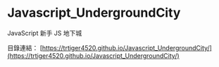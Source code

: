 # Javascript_UndergroundCity
JavaScript 新手 JS 地下城

目錄連結：
[https://trtiger4520.github.io/Javascript_UndergroundCity/](https://trtiger4520.github.io/Javascript_UndergroundCity/)